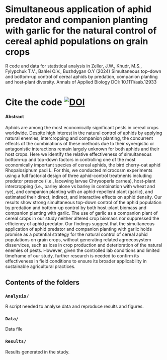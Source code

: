 # Simultaneous application of aphid predator and companion planting with garlic for the natural control of cereal aphid populations on grain crops

R code and data for statistical analysis in Zeller, J.W., Khudr, M.S., Fylypchuk T.V., Bahlei O.V., Buzhdygan O.Y (2024) Simultaneous top–down and bottom–up control of cereal aphids by predation, companion planting and host‐plant diversity. Annals of Applied Biology DOI: 10.1111/aab.12933

# Cite the code [![DOI](https://zenodo.org/badge/610212164.svg)](https://zenodo.org/doi/10.5281/zenodo.12770320)
 
#### Abstract
Aphids are among the most economically significant pests in cereal crops worldwide. Despite high interest in the natural control of aphids by applying natural enemies, intercropping and companion planting, the concurrent effects of the combinations of these methods due to their synergistic or antagonistic interactions remain largely unknown for both aphids and their host crops. Here we identify the relative effectiveness of simultaneous bottom-up and top-down factors in controlling one of the most economically important species of cereal aphids, the bird cherry-oat aphid Rhopalosiphum padi L. For this, we conducted microcosm experiments using a full factorial design of three aphid-control treatments including predator presence (i.e., lacewing larvae Chrysoperla carnea), host-plant intercropping (i.e., barley alone vs barley in combination with wheat and rye), and companion planting with an aphid-repellent plant (garlic), and estimated their direct, indirect, and interactive effects on aphid density. Our results show strong simultaneous top-down control of the aphid population by predation and bottom-up control by both host-plant biomass and companion planting with garlic. The use of garlic as a companion plant of cereal crops in our study neither altered crop biomass nor suppressed the efficiency of aphid predator. Our findings suggest that the simultaneous application of aphid predator and companion planting with garlic holds promise as a potential strategy for the natural control of cereal aphid populations on grain crops, without generating related agroecosystem disservices, such as loss in crop production and deterioration of the natural enemies of pests. However, given the controlled lab conditions and limited timeframe of our study, further research is needed to confirm its effectiveness in field conditions to ensure its broader applicability in sustainable agricultural practices.

## Contents of the folders

### `Analysis/`

R script needed to analyse data and reproduce results and figures.

### `Data/`

Data file

### `Results/`

Results generated in the study. 

